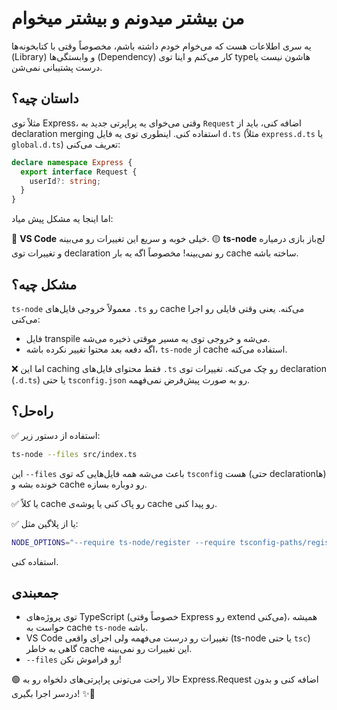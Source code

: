 # من بیشتر میدونم و بیشتر میخوام

یه سری اطلاعات هست که می‌خوام خودم داشته باشم، مخصوصاً وقتی با کتابخونه‌ها (Library) و وابستگی‌ها (Dependency) کار می‌کنم و اینا توی typeهاشون نیست یا درست پشتیبانی نمی‌شن.

## داستان چیه؟

مثلاً توی Express، وقتی می‌خوای یه پراپرتی جدید به `Request` اضافه کنی، باید از declaration merging استفاده کنی. اینطوری توی یه فایل `d.ts` (مثلاً `express.d.ts` یا `global.d.ts`) تعریف می‌کنی:

```ts
declare namespace Express {
  export interface Request {
    userId?: string;
  }
}
```

اما اینجا یه مشکل پیش میاد:

🔴 **VS Code** خیلی خوبه و سریع این تغییرات رو می‌بینه.
🟡 **ts-node** لج‌باز بازی درمیاره و تغییرات توی declaration رو نمی‌بینه! مخصوصاً اگه یه بار cache ساخته باشه.

## مشکل چیه؟

`ts-node` معمولاً خروجی فایل‌های `.ts` رو cache می‌کنه. یعنی وقتی فایلی رو اجرا می‌کنی:

- فایل transpile می‌شه و خروجی توی یه مسیر موقتی ذخیره می‌شه.
- اگه دفعه بعد محتوا تغییر نکرده باشه، `ts-node` از cache استفاده می‌کنه.

❌ اما این caching فقط محتوای فایل‌های `.ts` رو چک می‌کنه. تغییرات توی declaration (`.d.ts`) یا حتی `tsconfig.json` رو به صورت پیش‌فرض نمی‌فهمه.

## راه‌حل؟

✅ استفاده از دستور زیر:

```bash
ts-node --files src/index.ts
```

این `--files` باعث می‌شه همه فایل‌هایی که توی `tsconfig` هست (حتی declarationها) خونده بشه و cache رو دوباره بسازه.

✅ یا کلاً cache رو پاک کنی یا پوشه‌ی cache رو پیدا کنی.

✅ یا از پلاگین مثل:

```bash
NODE_OPTIONS="--require ts-node/register --require tsconfig-paths/register" ts-node src/index.ts
```

استفاده کنی.

## جمعبندی

- توی پروژه‌های TypeScript (خصوصاً وقتی Express رو extend می‌کنی)، همیشه حواست به cache `ts-node` باشه.
- VS Code تغییرات رو درست می‌فهمه ولی اجرای واقعی (ts-node یا حتی `tsc`) گاهی به خاطر cache این تغییرات رو نمی‌بینه.
- `--files` رو فراموش نکن!

🟢 حالا راحت می‌تونی پراپرتی‌های دلخواه رو به Express.Request اضافه کنی و بدون دردسر اجرا بگیری! ✨🚀
